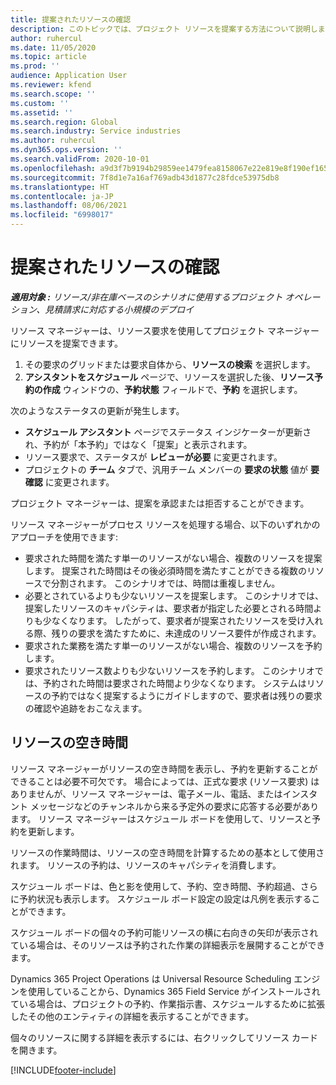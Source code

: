 ```yaml
---
title: 提案されたリソースの確認
description: このトピックでは、プロジェクト リソースを提案する方法について説明します。
author: ruhercul
ms.date: 11/05/2020
ms.topic: article
ms.prod: ''
audience: Application User
ms.reviewer: kfend
ms.search.scope: ''
ms.custom: ''
ms.assetid: ''
ms.search.region: Global
ms.search.industry: Service industries
ms.author: ruhercul
ms.dyn365.ops.version: ''
ms.search.validFrom: 2020-10-01
ms.openlocfilehash: a9d3f7b9194b29859ee1479fea8158067e22e819e8f190ef1659e14b7c0cd6b5
ms.sourcegitcommit: 7f8d1e7a16af769adb43d1877c28fdce53975db8
ms.translationtype: HT
ms.contentlocale: ja-JP
ms.lasthandoff: 08/06/2021
ms.locfileid: "6998017"
---
```

# <a name="review-proposed-resources"></a>提案されたリソースの確認

_**適用対象 :** リソース/非在庫ベースのシナリオに使用するプロジェクト オペレーション、見積請求に対応する小規模のデプロイ_

リソース マネージャーは、リソース要求を使用してプロジェクト マネージャーにリソースを提案できます。

1. その要求のグリッドまたは要求自体から、**リソースの検索** を選択します。
2. **アシスタントをスケジュール** ページで、リソースを選択した後、**リソース予約の作成** ウィンドウの、**予約状態** フィールドで、**予約** を選択します。

次のようなステータスの更新が発生します。

- **スケジュール アシスタント** ページでステータス インジケーターが更新され、予約が「本予約」ではなく「提案」と表示されます。
- リソース要求で、ステータスが **レビューが必要** に変更されます。
- プロジェクトの **チーム** タブで、汎用チーム メンバーの **要求の状態** 値が **要確認** に変更されます。

プロジェクト マネージャーは、提案を承認または拒否することができます。

リソース マネージャーがプロセス リソースを処理する場合、以下のいずれかのアプローチを使用できます:

- 要求された時間を満たす単一のリソースがない場合、複数のリソースを提案します。 提案された時間はその後必須時間を満たすことができる複数のリソースで分割されます。 このシナリオでは、時間は重複しません。
- 必要とされているよりも少ないリソースを提案します。 このシナリオでは、提案したリソースのキャパシティは、要求者が指定した必要とされる時間よりも少なくなります。 したがって、要求者が提案されたリソースを受け入れる際、残りの要求を満たすために、未達成のリソース要件が作成されます。
- 要求された業務を満たす単一のリソースがない場合、複数のリソースを予約します。
- 要求されたリソース数よりも少ないリソースを予約します。 このシナリオでは、予約された時間は要求された時間より少なくなります。 システムはリソースの予約ではなく提案するようにガイドしますので、要求者は残りの要求の確認や追跡をおこなえます。

## <a name="resource-availability"></a>リソースの空き時間

リソース マネージャーがリソースの空き時間を表示し、予約を更新することができることは必要不可欠です。 場合によっては、正式な要求 (リソース要求) はありませんが、リソース マネージャーは、電子メール、電話、またはインスタント メッセージなどのチャンネルから来る予定外の要求に応答する必要があります。 リソース マネージャーはスケジュール ボードを使用して、リソースと予約を更新します。

リソースの作業時間は、リソースの空き時間を計算するための基本として使用されます。 リソースの予約は、リソースのキャパシティを消費します。

スケジュール ボードは、色と影を使用して、予約、空き時間、予約超過、さらに予約状況も表示します。 スケジュール ボード設定の設定は凡例を表示することができます。

スケジュール ボードの個々の予約可能リソースの横に右向きの矢印が表示されている場合は、そのリソースは予約された作業の詳細表示を展開することができます。

Dynamics 365 Project Operations は Universal Resource Scheduling エンジンを使用していることから、Dynamics 365 Field Service がインストールされている場合は、プロジェクトの予約、作業指示書、スケジュールするために拡張したその他のエンティティの詳細を表示することができます。

個々のリソースに関する詳細を表示するには、右クリックしてリソース カードを開きます。



[!INCLUDE[footer-include](../includes/footer-banner.md)]